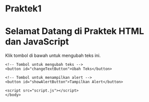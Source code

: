 # Praktek1
<!DOCTYPE html>
<html lang="id">
    <head>
        <title>Praktek HTML dan JavaScript</title>
    </head>
    <body>
        <h1>Selamat Datang di Praktek HTML dan JavaScript</h1>
    <p id="message">Klik tombol di bawah untuk mengubah teks ini.</p>

    <!-- Tombol untuk mengubah teks -->
    <button id="changeTextButton">Ubah Teks</button>

    <!-- Tombol untuk menampilkan alert -->
    <button id="showAlertButton">Tampilkan Alert</button>

    <script src="script.js"></script>
    </body>
</html>
